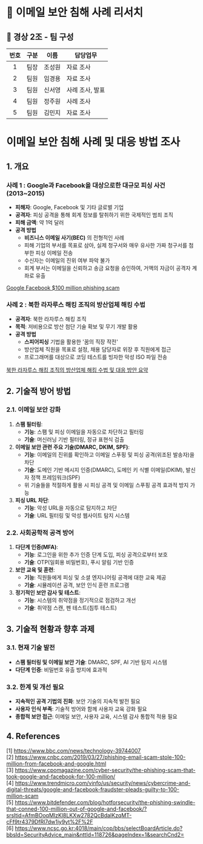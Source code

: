# 📧 이메일 보안 침해 사례 리서치

## 👤 경상 2조 - 팀 구성 
|번호|구분|이름|담당업무|
|:-:|---|---|-------------|
|1|팀장|조성원|     자료 조사     |
|2|팀원|임경용|     자료 조사     |
|3|팀원|신서영|     사례 조사, 발표     |
|4|팀원|정주원|     사례 조사     |
|5|팀원|김민지|     자료 조사     |

# 이메일 보안 침해 사례 및 대응 방법 조사 

## 1. 개요

### **사례 1 : Google과 Facebook을 대상으로한 대규모 피싱 사건(2013~2015)**

- **피해자**: Google, Facebook 및 기타 글로벌 기업
- **공격자**: 피싱 공격을 통해 회계 정보를 탈취하기 위한 국제적인 범죄 조직
- **피해 금액**: 약 1억 달러
- **공격 방법**
    - **비즈니스 이메일 사기(BEC)** 의 전형적인 사례
    - 피해 기업의 부서를 목표로 삼아, 실제 청구서와 매우 유사한 가짜 청구서를 첨부한 피싱 이메일 전송
    - 수신자는 이메일의 진위 여부 파악 불가
    - 회계 부서는 이메일을 신뢰하고 송금 요청을 승인하여, 거액의 자금이 공격자 계좌로 유출
  
[Google Facebook $100 million phishing scam](https://www.notion.so/Google-Facebook-100-million-phishing-scam-9b3ce00e34e54d72a622751c2f9d2e95?pvs=21)  

### **사례 2 : 북한 라자루스 해킹 조직의 방산업체 해킹 수법** 

- **공격자**: 북한 라자루스 해킹 조직 
- **목적**: 저비용으로 방산 첨단 기술 확보 및 무기 개발 활용
- **공격 방법**
  - **스피어피싱** 기법을 활용한 '꿈의 직장 작전'
  - 방산업체 직원을 목표로 설정, 채용 담당자로 위장 후 직원에게 접근
  - 프로그래머를 대상으로 코딩 테스트를 빙자한 악성 ISO 파일 전송
  
[북한 라자루스 해킹 조직의 방산업체 해킹 수법 및 대응 방안 요약](https://www.notion.so/6431868a9fbc4180805553b92d2de564?pvs=21)  

## 2. **기술적 방어 방법**
### **2.1. 이메일 보안 강화**

1) **스팸 필터링**:
    - **기능**: 스팸 및 피싱 이메일을 자동으로 차단하고 필터링
    - **기술**: 머신러닝 기반 필터링, 정규 표현식 검출
2) **이메일 보안 관련 주요 기술(DMARC, DKIM, SPF)**:
    - **기능**: 이메일의 진위를 확인하고 이메일 스푸핑 및 피싱 공격(위조된 발송자)을 차단
    - **기술**: 도메인 기반 메시지 인증(DMARC), 도메인 키 식별 이메일(DKIM), 발신자 정책 프레임워크(SPF)
    - 위 기술들을 적절하게 활용 시 피싱 공격 및 이메일 스푸핑 공격 효과적 방지 가능
3) **피싱 URL 차단**:
    - **기능**: 악성 URL을 자동으로 탐지하고 차단
    - **기술**: URL 필터링 및 악성 웹사이트 탐지 시스템

### **2.2. 사회공학적 공격 방어**

1) **다단계 인증(MFA)**:
    - **기능**: 로그인을 위한 추가 인증 단계 도입, 피싱 공격으로부터 보호
    - **기술**: OTP(일회용 비밀번호), 푸시 알림 기반 인증
2) **보안 교육 및 훈련**:
    - **기능**: 직원들에게 피싱 및 소셜 엔지니어링 공격에 대한 교육 제공
    - **기술**: 시뮬레이션 공격, 보안 인식 훈련 프로그램
3) **정기적인 보안 감사 및 테스트**:
    - **기능**: 시스템의 취약점을 정기적으로 점검하고 개선
    - **기술**: 취약점 스캔, 펜 테스트(침투 테스트)

## 3. 기술적 현황과 향후 과제

### 3.1. **현재 기술 발전**

* **스팸 필터링 및 이메일 보안 기술**: DMARC, SPF, AI 기반 탐지 시스템
* **다단계 인증**: 비밀번호 유출 방지에 효과적

### 3.2. **한계 및 개선 필요**

* **지속적인 공격 기법의 진화**: 보안 기술의 지속적 발전 필요
* **사용자 인식 부족**: 기술적 방어와 함께 사용자 교육 강화 필요
* **종합적 보안 접근**: 이메일 보안, 사용자 교육, 시스템 감사 통합적 적용 필요

## 4. References
[1] https://www.bbc.com/news/technology-39744007  
[2] https://www.cnbc.com/2019/03/27/phishing-email-scam-stole-100-million-from-facebook-and-google.html  
[3] https://www.cpomagazine.com/cyber-security/the-phishing-scam-that-took-google-and-facebook-for-100-million/  
[4] https://www.trendmicro.com/vinfo/us/security/news/cybercrime-and-digital-threats/google-and-facebook-fraudster-pleads-guilty-to-100-million-scam  
[5] https://www.bitdefender.com/blog/hotforsecurity/the-phishing-swindle-that-conned-100-million-out-of-google-and-facebook/?srsltid=AfmBOoqMIzKl8LKXw2782QcBdaIKzqMT-cFf9tr4379DfRl7dw1iy9yt%2F%2F  
[6] https://www.ncsc.go.kr:4018/main/cop/bbs/selectBoardArticle.do?bbsId=SecurityAdvice_main&nttId=118726&pageIndex=1&searchCnd2= 

